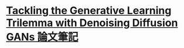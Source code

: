 # [Tackling the Generative Learning Trilemma with Denoising Diffusion GANs 論文筆記](https://toonnyy8-notes.github.io/Denoising-Diffusion-GAN/)
